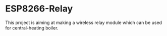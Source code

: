 # ESP8266-Relay

This project is aiming at making a wireless relay module which can be used for central-heating boiler.